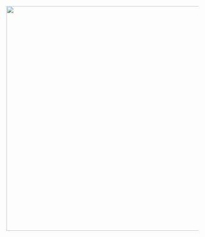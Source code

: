 <img align="right" height="590cm" 
  src="https://raw.githubusercontent.com/gist/MateusCavalcanteLima/0e45cee5a6a610059d243cc9938abd3f/raw/7707d9de5a051f8640e2483ebda870385f7d12af/githubcard.svg"/>
  <h1
